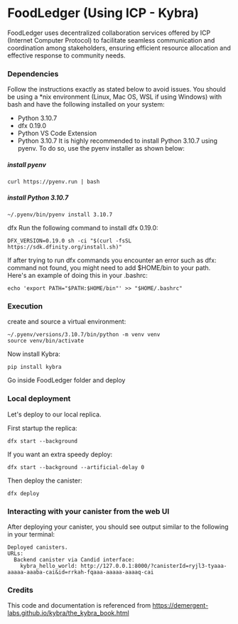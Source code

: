 # FoodLedger (Using ICP - Kybra)
FoodLedger uses decentralized collaboration services offered by ICP (Internet Computer Protocol) to facilitate seamless communication and coordination among stakeholders, ensuring efficient resource allocation and effective response to community needs.

### Dependencies
Follow the instructions exactly as stated below to avoid issues.
You should be using a *nix environment (Linux, Mac OS, WSL if using Windows) with bash and have the following installed on your system:

- Python 3.10.7
- dfx 0.19.0
- Python VS Code Extension
- Python 3.10.7
It is highly recommended to install Python 3.10.7 using pyenv. To do so, use the pyenv installer as shown below:

##### install pyenv
```'
curl https://pyenv.run | bash
````


##### install Python 3.10.7
````
~/.pyenv/bin/pyenv install 3.10.7
````

dfx
Run the following command to install dfx 0.19.0:
````
DFX_VERSION=0.19.0 sh -ci "$(curl -fsSL https://sdk.dfinity.org/install.sh)"
````
If after trying to run dfx commands you encounter an error such as dfx: command not found, you might need to add $HOME/bin to your path. Here's an example of doing this in your .bashrc:
````
echo 'export PATH="$PATH:$HOME/bin"' >> "$HOME/.bashrc"
````


### Execution

create and source a virtual environment:
````
~/.pyenv/versions/3.10.7/bin/python -m venv venv
source venv/bin/activate
````

Now install Kybra:
````
pip install kybra
````

Go inside FoodLedger folder and deploy

### Local deployment
Let's deploy to our local replica.

First startup the replica:

````
dfx start --background
````
If you want an extra speedy deploy:

````
dfx start --background --artificial-delay 0
````
Then deploy the canister:

````
dfx deploy
````


### Interacting with your canister from the web UI
After deploying your canister, you should see output similar to the following in your terminal:
````
Deployed canisters.
URLs:
  Backend canister via Candid interface:
    kybra_hello_world: http://127.0.0.1:8000/?canisterId=ryjl3-tyaaa-aaaaa-aaaba-cai&id=rrkah-fqaaa-aaaaa-aaaaq-cai
````


### Credits
This code and documentation is referenced from https://demergent-labs.github.io/kybra/the_kybra_book.html




